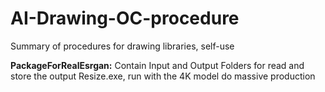 # AI-Drawing-OC-procedure
Summary of procedures for drawing libraries, self-use

<b>PackageForRealEsrgan:</b>
Contain Input and Output Folders for read and store the output
Resize.exe, run with the 4K model do massive production
